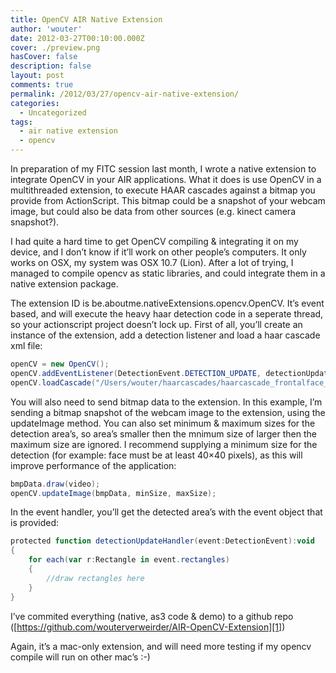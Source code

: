 ```yaml
---
title: OpenCV AIR Native Extension
author: 'wouter'
date: 2012-03-27T00:10:00.000Z
cover: ./preview.png
hasCover: false
description: false
layout: post
comments: true
permalink: /2012/03/27/opencv-air-native-extension/
categories:
  - Uncategorized
tags:
  - air native extension
  - opencv
---
```

In preparation of my FITC session last month, I wrote a native extension to integrate OpenCV in your AIR applications. What it does is use OpenCV in a multithreaded extension, to execute HAAR cascades against a bitmap you provide from ActionScript. This bitmap could be a snapshot of your webcam image, but could also be data from other sources (e.g. kinect camera snapshot?).

I had quite a hard time to get OpenCV compiling & integrating it on my device, and I don’t know if it’ll work on other people’s computers. It only works on OSX, my system was OSX 10.7 (Lion). After a lot of trying, I managed to compile opencv as static libraries, and could integrate them in a native extension package.



The extension ID is be.aboutme.nativeExtensions.opencv.OpenCV. It’s event based, and will execute the heavy haar detection code in a seperate thread, so your actionscript project doesn’t lock up. First of all, you’ll create an instance of the extension, add a detection listener and load a haar cascade xml file:

``` actionscript
openCV = new OpenCV();
openCV.addEventListener(DetectionEvent.DETECTION_UPDATE, detectionUpdateHandler);
openCV.loadCascade("/Users/wouter/haarcascades/haarcascade_frontalface_alt2.xml");
```

You will also need to send bitmap data to the extension. In this example, I’m sending a bitmap snapshot of the webcam image to the extension, using the updateImage method. You can also set minimum & maximum sizes for the detection area’s, so area’s smaller then the mnimum size of larger then the maximum size are ignored. I recommend supplying a minimum size for the detection (for example: face must be at least 40×40 pixels), as this will improve performance of the application:

``` actionscript
bmpData.draw(video);
openCV.updateImage(bmpData, minSize, maxSize);
```

In the event handler, you’ll get the detected area’s with the event object that is provided:

``` actionscript
protected function detectionUpdateHandler(event:DetectionEvent):void
{
    for each(var r:Rectangle in event.rectangles)
    {
        //draw rectangles here
    }
}
```

I’ve commited everything (native, as3 code & demo) to a github repo ([https://github.com/wouterverweirder/AIR-OpenCV-Extension][1])

Again, it’s a mac-only extension, and will need more testing if my opencv compile will run on other mac’s :-)

[1]: https://github.com/wouterverweirder/AIR-OpenCV-Extension	"Code on Github"